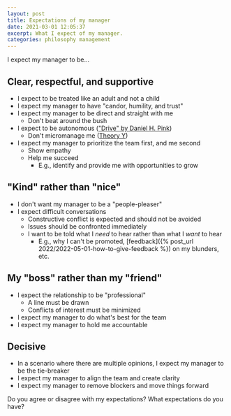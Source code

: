 ```yaml
---
layout: post
title: Expectations of my manager
date: 2021-03-01 12:05:37
excerpt: What I expect of my manager.
categories: philosophy management
---
```


I expect my manager to be...

## Clear, respectful, and supportive

- I expect to be treated like an adult and not a child
- I expect my manager to have "candor, humility, and trust"
- I expect my manager to be direct and straight with me
  - Don't beat around the bush
- I expect to be autonomous (["Drive" by Daniel H. Pink](https://www.danpink.com/books/drive/))
  - Don't micromanage me ([Theory Y](https://wikipedia.org/wiki/Theory_X_and_Theory_Y#Theory_Y))
- I expect my manager to prioritize the team first, and me second
  - Show empathy
  - Help me succeed
    - E.g., identify and provide me with opportunities to grow

## "Kind" rather than "nice"

- I don't want my manager to be a "people-pleaser"
- I expect difficult conversations
  - Constructive conflict is expected and should not be avoided
  - Issues should be confronted immediately
  - I want to be told what I _need_ to hear rather than what I _want_ to hear
    - E.g., why I can't be promoted, [feedback]({% post_url 2022/2022-05-01-how-to-give-feedback %}) on my blunders, etc.

## My "boss" rather than my "friend"

- I expect the relationship to be "professional"
  - A line must be drawn
  - Conflicts of interest must be minimized
- I expect my manager to do what's best for the team
- I expect my manager to hold me accountable

## Decisive

- In a scenario where there are multiple opinions, I expect my manager to be the tie-breaker
- I expect my manager to align the team and create clarity
- I expect my manager to remove blockers and move things forward

Do you agree or disagree with my expectations? What expectations do you have?
